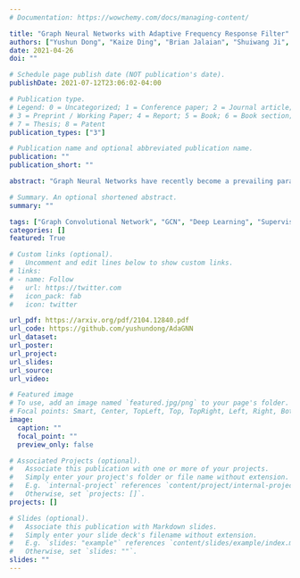 ```yaml
---
# Documentation: https://wowchemy.com/docs/managing-content/

title: "Graph Neural Networks with Adaptive Frequency Response Filter"
authors: ["Yushun Dong", "Kaize Ding", "Brian Jalaian", "Shuiwang Ji", "Jundong Li"]
date: 2021-04-26
doi: ""

# Schedule page publish date (NOT publication's date).
publishDate: 2021-07-12T23:06:02-04:00

# Publication type.
# Legend: 0 = Uncategorized; 1 = Conference paper; 2 = Journal article;
# 3 = Preprint / Working Paper; 4 = Report; 5 = Book; 6 = Book section;
# 7 = Thesis; 8 = Patent
publication_types: ["3"]

# Publication name and optional abbreviated publication name.
publication: ""
publication_short: ""

abstract: "Graph Neural Networks have recently become a prevailing paradigm for various high-impact graph learning tasks. Existing efforts can be mainly categorized as spectral-based and spatial-based methods. The major challenge for the former is to find an appropriate graph filter to distill discriminative information from input signals for learning. Recently, attempts such as Graph Convolutional Network (GCN) leverage Chebyshev polynomial truncation to seek an approximation of graph filters and bridge these two families of methods. It has been shown in recent studies that GCN and its variants are essentially employing fixed low-pass filters to perform information denoising. Thus their learning capability is rather limited and may over-smooth node representations at deeper layers. To tackle these problems, we develop a novel graph neural network framework AdaGNN with a well-designed adaptive frequency response filter. At its core, AdaGNN leverages a simple but elegant trainable filter that spans across multiple layers to capture the varying importance of different frequency components for node representation learning. The inherent differences among different feature channels are also well captured by the filter. As such, it empowers AdaGNN with stronger expressiveness and naturally alleviates the over-smoothing problem. We empirically validate the effectiveness of the proposed framework on various benchmark datasets. Theoretical analysis is also provided to show the superiority of the proposed AdaGNN."

# Summary. An optional shortened abstract.
summary: ""

tags: ["Graph Convolutional Network", "GCN", "Deep Learning", "Supervised Machine Learning", "Machine Learning"]
categories: []
featured: True

# Custom links (optional).
#   Uncomment and edit lines below to show custom links.
# links:
# - name: Follow
#   url: https://twitter.com
#   icon_pack: fab
#   icon: twitter

url_pdf: https://arxiv.org/pdf/2104.12840.pdf
url_code: https://github.com/yushundong/AdaGNN
url_dataset:
url_poster:
url_project:
url_slides:
url_source:
url_video:

# Featured image
# To use, add an image named `featured.jpg/png` to your page's folder. 
# Focal points: Smart, Center, TopLeft, Top, TopRight, Left, Right, BottomLeft, Bottom, BottomRight.
image:
  caption: ""
  focal_point: ""
  preview_only: false

# Associated Projects (optional).
#   Associate this publication with one or more of your projects.
#   Simply enter your project's folder or file name without extension.
#   E.g. `internal-project` references `content/project/internal-project/index.md`.
#   Otherwise, set `projects: []`.
projects: []

# Slides (optional).
#   Associate this publication with Markdown slides.
#   Simply enter your slide deck's filename without extension.
#   E.g. `slides: "example"` references `content/slides/example/index.md`.
#   Otherwise, set `slides: ""`.
slides: ""
---
```

